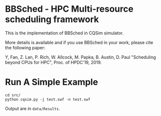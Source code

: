 # BBSched - HPC Multi-resource scheduling framework
This is the implementation of BBSched in CQSim simulator.

More details is available and if you use BBSched in your work, please cite the following paper:

Y, Fan, Z. Lan, P. Rich, W. Allcock, M. Papka, B. Austin, D. Paul "Scheduling beyond CPUs for HPC", Proc. of HPDC'19, 2019.

# Run A Simple Example
```
cd src/
python cqsim.py -j test.swf -n test.swf
```


Output are in ```data/Results```.

